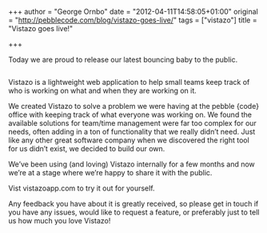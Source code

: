 +++
author = "George Ornbo"
date = "2012-04-11T14:58:05+01:00"
original = "http://pebblecode.com/blog/vistazo-goes-live/"
tags = ["vistazo"]
title = "Vistazo goes live!"

+++
<p>Today we are proud to release our latest bouncing baby to the public.</p>

<p><img src="https://media.tumblr.com/tumblr_m29f567g0p1qz7kgs.png" alt=""/></p>

<p>Vistazo is a lightweight web application to help small teams keep track of who is working on what and when they are working on it.</p>

<p>We created Vistazo to solve a problem we were having at the pebble {code} office with keeping track of what everyone was working on. We found the available solutions for team/time management were far too complex for our needs, often adding in a ton of functionality that we really didn’t need. Just like any other great software company when we discovered the right tool for us didn’t exist, we decided to build our own.</p>

<p>We’ve been using (and loving) Vistazo internally for a few months and now we&rsquo;re at a stage where we’re happy to share it with the public.</p>

<p>Vist vistazoapp.com to try it out for yourself.</p>

<p>Any feedback you have about it is greatly received, so please get in touch if you have any issues, would like to request a feature, or preferably just to tell us how much you love Vistazo!</p>
